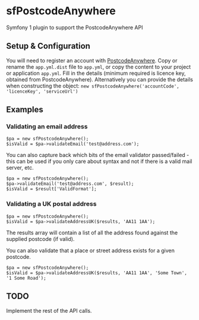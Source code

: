 sfPostcodeAnywhere
==================

Symfony 1 plugin to support the PostcodeAnywhere API

Setup & Configuration
---------------------

You will need to register an account with [PostcodeAnywhere](http://www.postcodeanywhere.co.uk).
Copy or rename the `app.yml.dist` file to `app.yml`, or copy the content to your project or application `app.yml`.
Fill in the details (minimum required is licence key, obtained from PostcodeAnywhere).
Alternatively you can provide the details when constructing the object: `new sfPostcodeAnywhere('accountCode', 'licenceKey', 'serviceUrl')`

Examples
--------

### Validating an email address ###

    $pa = new sfPostcodeAnywhere();
    $isValid = $pa->validateEmail('test@address.com');

You can also capture back which bits of the email validator passed/failed - this can be used if you only care about syntax and not if there is a valid mail server, etc.

    $pa = new sfPostcodeAnywhere();
    $pa->validateEmail('test@address.com', $result);
    $isValid = $result['ValidFormat'];

### Validating a UK postal address ###

    $pa = new sfPostcodeAnywhere();
    $isValid = $pa->validateAddressUK($results, 'AA11 1AA');

The results array will contain a list of all the address found against the supplied postcode (if valid).

You can also validate that a place or street address exists for a given postcode.

    $pa = new sfPostcodeAnywhere();
    $isValid = $pa->validateAddressUK($results, 'AA11 1AA', 'Some Town', '1 Some Road');

TODO
----

Implement the rest of the API calls.